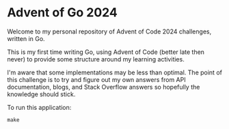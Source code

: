 # Advent of Go 2024

Welcome to my personal repository of Advent of Code 2024 challenges, written in Go.

This is my first time writing Go, using Advent of Code (better late then never) to provide some structure around my learning activities. 

I'm aware that some implementations may be less than optimal. The point of this challenge is to try and figure out my own answers from API documentation, blogs, and Stack Overflow answers so hopefully the knowledge should stick.

To run this application:
```shell
make
```
